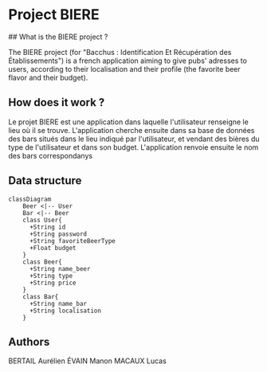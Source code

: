 # Project BIERE

## What is the BIERE project ?

The BIERE project (for "Bacchus : Identification Et Récupération des Établissements") is a french application aiming to give pubs' adresses to users, according to their localisation and their profile (the favorite beer flavor and their budget).

## How does it work ?

Le projet BIERE est une application dans laquelle l'utilisateur renseigne le lieu où il se trouve. 
L'application cherche ensuite dans sa base de données des bars situés dans le lieu indiqué par l'utilisateur, et vendant des bières du type de l'utilisateur et dans son budget.
L'application renvoie ensuite le nom des bars correspondanys

## Data structure

```mermaid
classDiagram
    Beer <|-- User
    Bar <|-- Beer
    class User{
      +String id
      +String password
      +String favoriteBeerType
      +Float budget
    }
    class Beer{
      +String name_beer
      +String type
      +String price
    }
    class Bar{
      +String name_bar
      +String localisation
    }
```

## Authors

BERTAIL Aurélien
ÉVAIN Manon
MACAUX Lucas
